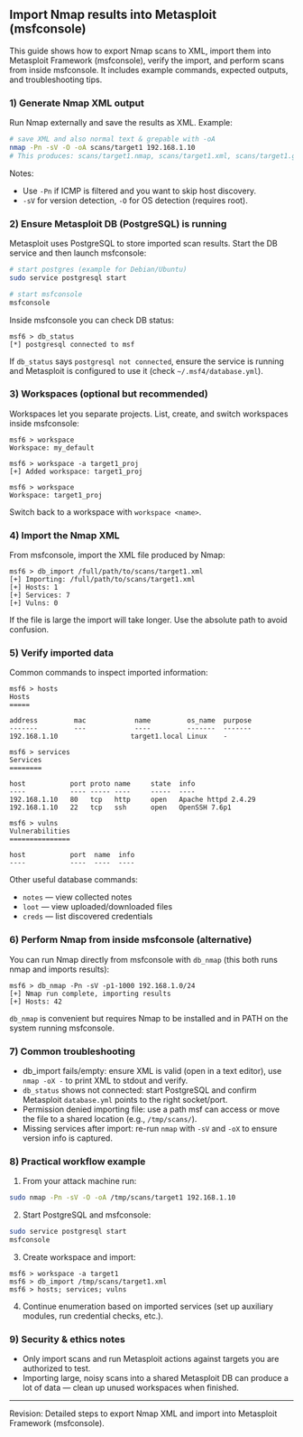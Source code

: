 ## Import Nmap results into Metasploit (msfconsole)

This guide shows how to export Nmap scans to XML, import them into Metasploit Framework (msfconsole), verify the import, and perform scans from inside msfconsole. It includes example commands, expected outputs, and troubleshooting tips.

### 1) Generate Nmap XML output
Run Nmap externally and save the results as XML. Example:

```bash
# save XML and also normal text & grepable with -oA
nmap -Pn -sV -O -oA scans/target1 192.168.1.10
# This produces: scans/target1.nmap, scans/target1.xml, scans/target1.gnmap
```

Notes:
- Use `-Pn` if ICMP is filtered and you want to skip host discovery.
- `-sV` for version detection, `-O` for OS detection (requires root).

### 2) Ensure Metasploit DB (PostgreSQL) is running
Metasploit uses PostgreSQL to store imported scan results. Start the DB service and then launch msfconsole:

```bash
# start postgres (example for Debian/Ubuntu)
sudo service postgresql start

# start msfconsole
msfconsole
```

Inside msfconsole you can check DB status:

```
msf6 > db_status
[*] postgresql connected to msf
```

If `db_status` says `postgresql not connected`, ensure the service is running and Metasploit is configured to use it (check `~/.msf4/database.yml`).

### 3) Workspaces (optional but recommended)
Workspaces let you separate projects. List, create, and switch workspaces inside msfconsole:

```
msf6 > workspace
Workspace: my_default

msf6 > workspace -a target1_proj
[+] Added workspace: target1_proj

msf6 > workspace
Workspace: target1_proj
```

Switch back to a workspace with `workspace <name>`.

### 4) Import the Nmap XML
From msfconsole, import the XML file produced by Nmap:

```
msf6 > db_import /full/path/to/scans/target1.xml
[+] Importing: /full/path/to/scans/target1.xml
[+] Hosts: 1
[+] Services: 7
[+] Vulns: 0
```

If the file is large the import will take longer. Use the absolute path to avoid confusion.

### 5) Verify imported data
Common commands to inspect imported information:

```
msf6 > hosts
Hosts
=====

address         mac            name         os_name  purpose
-------         ---            ----         -------  -------
192.168.1.10                  target1.local Linux    -

msf6 > services
Services
========

host           port proto name     state  info
----           ---- ----- ----     -----  ----
192.168.1.10   80   tcp   http     open   Apache httpd 2.4.29
192.168.1.10   22   tcp   ssh      open   OpenSSH 7.6p1

msf6 > vulns
Vulnerabilities
===============

host           port  name  info
----           ----  ----  ----
```

Other useful database commands:
- `notes` — view collected notes
- `loot` — view uploaded/downloaded files
- `creds` — list discovered credentials

### 6) Perform Nmap from inside msfconsole (alternative)
You can run Nmap directly from msfconsole with `db_nmap` (this both runs nmap and imports results):

```
msf6 > db_nmap -Pn -sV -p1-1000 192.168.1.0/24
[+] Nmap run complete, importing results
[+] Hosts: 42
```

`db_nmap` is convenient but requires Nmap to be installed and in PATH on the system running msfconsole.

### 7) Common troubleshooting
- db_import fails/empty: ensure XML is valid (open in a text editor), use `nmap -oX -` to print XML to stdout and verify.
- `db_status` shows not connected: start PostgreSQL and confirm Metasploit `database.yml` points to the right socket/port.
- Permission denied importing file: use a path msf can access or move the file to a shared location (e.g., `/tmp/scans/`).
- Missing services after import: re-run `nmap` with `-sV` and `-oX` to ensure version info is captured.

### 8) Practical workflow example

1. From your attack machine run:

```bash
sudo nmap -Pn -sV -O -oA /tmp/scans/target1 192.168.1.10
```

2. Start PostgreSQL and msfconsole:

```bash
sudo service postgresql start
msfconsole
```

3. Create workspace and import:

```
msf6 > workspace -a target1
msf6 > db_import /tmp/scans/target1.xml
msf6 > hosts; services; vulns
```

4. Continue enumeration based on imported services (set up auxiliary modules, run credential checks, etc.).

### 9) Security & ethics notes
- Only import scans and run Metasploit actions against targets you are authorized to test.
- Importing large, noisy scans into a shared Metasploit DB can produce a lot of data — clean up unused workspaces when finished.

---
Revision: Detailed steps to export Nmap XML and import into Metasploit Framework (msfconsole).
